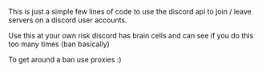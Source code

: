 This is just a simple few lines of code to use the discord api to join / leave servers on a discord user accounts.

Use this at your own risk discord has brain cells and can see if you do this too many times (ban basically)

To get around a ban use proxies :)